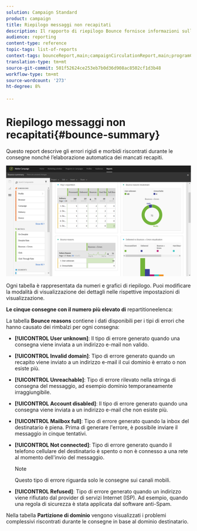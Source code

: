 ```yaml
---
solution: Campaign Standard
product: campaign
title: Riepilogo messaggi non recapitati
description: Il rapporto di riepilogo Bounce fornisce informazioni sullo stato delle campagne inviate e sugli eventuali errori riscontrati.
audience: reporting
content-type: reference
topic-tags: list-of-reports
context-tags: bounceReport,main;campaignCirculationReport,main;programCirculationReport,main
translation-type: tm+mt
source-git-commit: 501f52624ce253eb7b0d36d908ac8502cf1d3b48
workflow-type: tm+mt
source-wordcount: '273'
ht-degree: 8%

---
```



# Riepilogo messaggi non recapitati{#bounce-summary}

Questo report descrive gli errori rigidi e morbidi riscontrati durante le consegne nonché l’elaborazione automatica dei mancati recapiti.

![](assets/campaign_reports_bounces.png)

Ogni tabella è rappresentata da numeri e grafici di riepilogo. Puoi modificare la modalità di visualizzazione dei dettagli nelle rispettive impostazioni di visualizzazione.

**Le cinque consegne con il numero più elevato di** repartitioneelenca:

La tabella **Bounce reasons** contiene i dati disponibili per i tipi di errori che hanno causato dei rimbalzi per ogni consegna:

* **[!UICONTROL User unknown]**: Il tipo di errore generato quando una consegna viene inviata a un indirizzo e-mail non valido.
* **[!UICONTROL Invalid domain]**: Tipo di errore generato quando un recapito viene inviato a un indirizzo e-mail il cui dominio è errato o non esiste più.
* **[!UICONTROL Unreachable]**: Tipo di errore rilevato nella stringa di consegna del messaggio, ad esempio dominio temporaneamente irraggiungibile.
* **[!UICONTROL Account disabled]**: Il tipo di errore generato quando una consegna viene inviata a un indirizzo e-mail che non esiste più.
* **[!UICONTROL Mailbox full]**: Tipo di errore generato quando la inbox del destinatario è piena. Prima di generare l&#39;errore, è possibile inviare il messaggio in cinque tentativi.
* **[!UICONTROL Not connected]**: Tipo di errore generato quando il telefono cellulare del destinatario è spento o non è connesso a una rete al momento dell&#39;invio del messaggio.

   >[!NOTE]
   >
   >Questo tipo di errore riguarda solo le consegne sui canali mobili.

* **[!UICONTROL Refused]**: Tipo di errore generato quando un indirizzo viene rifiutato dal provider di servizi Internet (ISP). Ad esempio, quando una regola di sicurezza è stata applicata dal software anti-Spam.

Nella tabella **Partizione di dominio** vengono visualizzati i problemi complessivi riscontrati durante le consegne in base al dominio destinatario.

